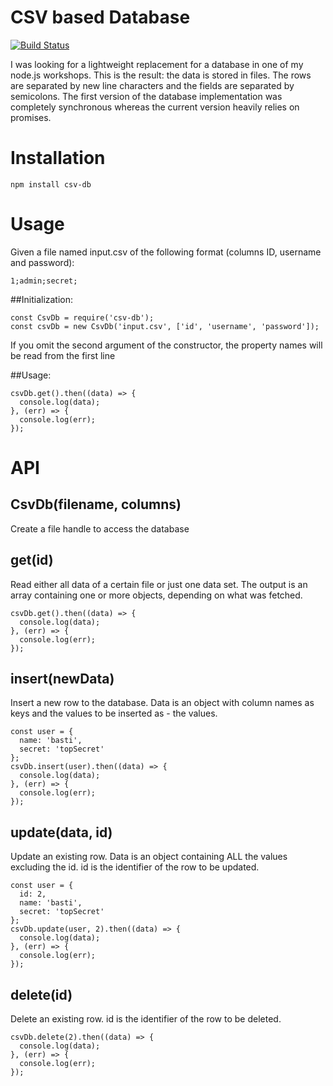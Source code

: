 # CSV based Database

[![Build Status](https://secure.travis-ci.org/sspringer82/nodeCsvDb.png?branch=master)](http://travis-ci.org/sspringer82/nodeCsvDb)

I was looking for a lightweight replacement for a database in one of my node.js workshops.
This is the result: the data is stored in files. The rows are separated by new line characters
and the fields are separated by semicolons.
The first version of the database implementation was completely synchronous whereas the current version
heavily relies on promises.

# Installation

`npm install csv-db`

# Usage

Given a file named input.csv of the following format (columns ID, username and password):

```
1;admin;secret;
```

##Initialization:

```
const CsvDb = require('csv-db');
const csvDb = new CsvDb('input.csv', ['id', 'username', 'password']);
```

If you omit the second argument of the constructor, the property names will be read from the first line

##Usage:

```
csvDb.get().then((data) => {
  console.log(data);
}, (err) => {
  console.log(err);
});
```

# API

## CsvDb(filename, columns)

Create a file handle to access the database

## get(id)

Read either all data of a certain file or just one data set. The output is an array containing
one or more objects, depending on what was fetched.

```
csvDb.get().then((data) => {
  console.log(data);
}, (err) => {
  console.log(err);
});
```

## insert(newData)

Insert a new row to the database. Data is an object with column names as keys and the values to be inserted as - the values.

```
const user = {
  name: 'basti',
  secret: 'topSecret'
};
csvDb.insert(user).then((data) => {
  console.log(data);
}, (err) => {
  console.log(err);
});
```

## update(data, id)

Update an existing row. Data is an object containing ALL the values excluding the id. id is the identifier of the row to be updated.

```
const user = {
  id: 2,
  name: 'basti',
  secret: 'topSecret'
};
csvDb.update(user, 2).then((data) => {
  console.log(data);
}, (err) => {
  console.log(err);
});
```

## delete(id)

Delete an existing row. id is the identifier of the row to be deleted.

```
csvDb.delete(2).then((data) => {
  console.log(data);
}, (err) => {
  console.log(err);
});
```
